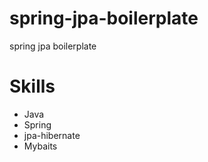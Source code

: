 # spring-jpa-boilerplate
spring jpa boilerplate

# Skills
* Java
* Spring
* jpa-hibernate
* Mybaits
